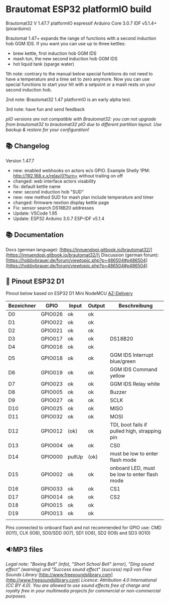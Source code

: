 # Brautomat ESP32 platformIO build

Brautomat32 V 1.47.7 platformIO espressif Arduino Core 3.0.7 IDF v5.1.4+ (pioarduino)

Brautomat 1.47+ expands the range of functions with a second induction hob GGM IDS. If you want you can use up to three kettles:

- brew kettle, first induction hob GGM IDS
- mash tun, the new second induction hob GGM IDS
- hot liquid tank (sparge water)

1th note: contrary to the manual below special funktions do not need to have a temperature and a time set to zero anymore. Now you can use special functions to start your hlt with a setpoint or a mash rests on your second induction hob.

2nd note: Brautomat32 1.47 platformIO is an early alpha test.

3rd note: have fun and send feedback

_pIO versions are not compatible with Brautomat32: you can not upgrade from brautomat32 to brautomat32 pIO due to different partition layout. Use backup & restore for your configuration!_

## 📚 Changelog

Version 1.47.7

- new:          enabled webhooks on actors w/o GPIO. Example Shelly 1PM: <http://192.168.x.x/relay/0?turn=> without trailing on off
- changed:      web interface actors visability
- fix:          default kettle name
- new:          second induction hob "SUD"
- new:          new method SUD for mash plan include temperature and timer
- changed:      firmware nextion display kettle page
- Fix:          sensor search DS18B20 addresses
- Update:       VSCode 1.95
- Update:       ESP32 Arduino 3.0.7 ESP-IDF v5.1.4

## 📚 Documentation

Docs (german language): [https://innuendopi.gitbook.io/brautomat32/](https://innuendopi.gitbook.io/brautomat32/)\
Discussion (german forum): [https://hobbybrauer.de/forum/viewtopic.php?p=486504#p486504](https://hobbybrauer.de/forum/viewtopic.php?p=486504#p486504)

## 📘 Pinout ESP32 D1

Pinout below based on ESP32 D1 Mini NodeMCU [AZ-Delivery](https://www.az-delivery.de/products/esp32-d1-mini)

| Bezeichner | GPIO    | Input  | Output | Beschreibung                                  |
| ---------- | ------- | ------ | ------ | --------------------------------------------- |
| D0         | GPIO026 | ok     | ok     |                                               |
| D1         | GPIO022 | ok     | ok     |                                               |
| D2         | GPIO021 | ok     | ok     |                                               |
| D3         | GPIO017 | ok     | ok     | DS18B20                                       |
| D4         | GPIO016 | ok     | ok     |                                               |
| D5         | GPIO018 | ok     | ok     | GGM IDS Interrupt blue/green                  |
| D6         | GPIO019 | ok     | ok     | GGM IDS Command yellow                        |
| D7         | GPIO023 | ok     | ok     | GGM IDS Relay white                           |
| D8         | GPIO005 | ok     | ok     | Buzzer                                        |
| D9         | GPIO027 | ok     | ok     | SCLK                                          |
| D10        | GPIO025 | ok     | ok     | MISO                                          |
| D11        | GPIO032 | ok     | ok     | MOSI                                          |
| D12        | GPIO012 | (ok)   | ok     | TDI, boot fails if pulled high, strapping pin |
| D13        | GPIO004 | ok     | ok     | CS0                                           |
| D14        | GPIO000 | pullUp | (ok)   | must be low to enter flash mode               |
| D15        | GPIO002 | ok     | ok     | onboard LED, must be low to enter flash mode  |
| D16        | GPIO033 | ok     | ok     | CS1                                           |
| D17        | GPIO014 | ok     | ok     | CS2                                           |
| D18        | GPIO015 | ok     | ok     |                                               |
| D19        | GPIO013 | ok     | ok     |                                               |
||||||

Pins connected to onboard flash and not recommended for GPIO use: CMD (IO11), CLK (IO6), SD0/SDD (IO7), SD1 (IO8), SD2 (IO9) and SD3 (IO10)

## 🔉MP3 files

_Legal note: "Boxing Bell" (info), "Short School Bell" (error), "Ding sound effect" (warning) und "Success sound effect" (success) mp3 von Free Sounds Library_ [http://www.freesoundslibrary.com](http://www.freesoundslibrary.com) _Licence: Attribution 4.0 International (CC BY 4.0). You are allowed to use sound effects free of charge and royalty free in your multimedia projects for commercial or non-commercial purposes._

